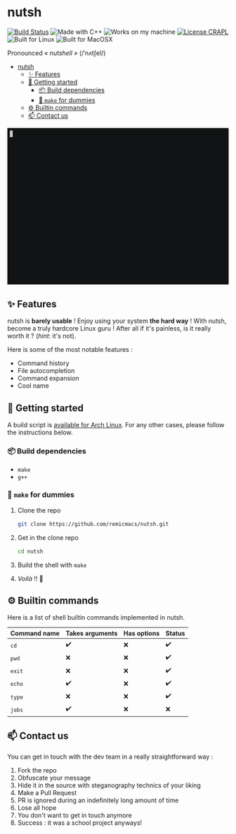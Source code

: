 # nutsh

[![Build Status](https://img.shields.io/travis/com/remicmacs/nutsh/master.svg?style=for-the-badge&logo=travis)](https://travis-ci.com/remicmacs/nutsh) ![Made with C++](https://img.shields.io/badge/Made%20with-C++-C1282D.svg?style=for-the-badge&labelColor=EF4041) ![Works on my machine](https://img.shields.io/badge/Works-on%20my%20machine-5593C7.svg?style=for-the-badge&labelColor=A7BFC1) [![License CRAPL](https://img.shields.io/badge/License-CRAPL-1C1C1D.svg?style=for-the-badge&labelColor=B0AEAF)](CRAPL-LICENSE.txt) ![Built for Linux](https://img.shields.io/badge/Built%20for-Linux-C13D3B.svg?style=for-the-badge&labelColor=EA4761&logo=linux&logoColor=FFFFFF) ![Built for MacOSX](https://img.shields.io/badge/Built%20for-MacOSX-C13D3B.svg?style=for-the-badge&labelColor=EA4761&logo=apple&logoColor=FFFFFF)

Pronounced *« nutshell »* (/ˈnʌtʃel/)

- [nutsh](#nutsh)
  - [:sparkles: Features](#sparkles-features)
  - [:checkered_flag: Getting started](#checkeredflag-getting-started)
    - [:package: Build dependencies](#package-build-dependencies)
    - [:clown_face: `make` for dummies](#clownface-make-for-dummies)
  - [:gear: Builtin commands](#gear-builtin-commands)
  - [:mailbox: Contact us](#mailbox-contact-us)

[![Asciinema](res/asciinema.gif)](https://asciinema.org/a/RDZOFZoycUhqoW25VII5tl6AX)

## :sparkles: Features

nutsh is **barely usable** ! Enjoy using your system **the hard way** ! With nutsh, become a truly hardcore Linux guru ! After all if it's painless, is it really worth it ? (*hint*: it's not).

Here is some of the most notable features :

* Command history
* File autocompletion
* Command expansion
* Cool name

## :checkered_flag: Getting started

A build script is [available for Arch Linux](https://github.com/rodolpheh/nutsh-pkgbuild/). For any other cases, please follow the instructions below.

### :package: Build dependencies

* `make`
* `g++`

### :clown_face: `make` for dummies

1. Clone the repo

   ```bash
   git clone https://github.com/remicmacs/nutsh.git
   ```

2. Get in the clone repo

    ```bash
    cd nutsh
    ```

3. Build the shell with `make`
4. *Voilà* !! :tada:

## :gear: Builtin commands

Here is a list of shell builtin commands implemented in nutsh.

| Command name | Takes arguments    | Has options | Status             |
| ------------ | ------------------ | ----------- | ------------------ |
| `cd`         | :heavy_check_mark: | :x:         | :heavy_check_mark: |
| `pwd`        | :x:                | :x:         | :heavy_check_mark: |
| `exit`       | :x:                | :x:         | :heavy_check_mark: |
| `echo`       | :heavy_check_mark: | :x:         | :heavy_check_mark: |
| `type`       | :x:                | :x:         | :heavy_check_mark: |
| `jobs`       | :heavy_check_mark: | :x:         | :x:                |

## :mailbox: Contact us

You can get in touch with the dev team in a really straightforward way :

1. Fork the repo
2. Obfuscate your message
3. Hide it in the source with steganography technics of your liking
4. Make a Pull Request
5. PR is ignored during an indefinitely long amount of time
6. Lose all hope
7. You don't want to get in touch anymore
8. Success : it was a school project anyways!